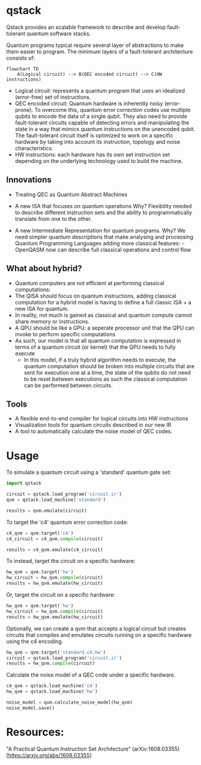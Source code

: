 # qstack

Qstack provides an scalable framework to describe and develop fault-tolerant quantum software stacks.

Quantum programs typical require several layer of abstractions to make them easier to program. The minimum layers of a fault-tolerant architecture consists of:

```mermaid
flowchart TD
    A(Logical circuit) --> B(QEC encoded circuit) --> C(HW  instructions)
```

  * Logical circuit: represents a quantum program that uses an idealized (error-free) set of instructions.
  * QEC encoded circuit: Quantum hardware is inherently noisy (error-prone). To overcome this, quantum error correction codes use multiple qubits to encode the data of a single qubit. They also need to provide fault-tolerant circuits capable of detecting errors and manipulating the state in a way that mimics quantum instructions on the unencoded qubit. The fault-tolerant circuit itself is optimized to work on a specific hardware by taking into account its instruction, topology and noise characteristics.
  * HW instructions: each hardware has its own set instruction set depending on the underlying technology used to build the machine.

## Innovations

* Treating QEC as Quantum Abstract Machines
* A new ISA that focuses on quantum operations
  Why?
    Flexibility needed to describe different instruction sets and the ability to programmatically translate from one to the other.

* A new Intermediate Representation for quantum programs.
  Why?
    We need simpler quantum descriptions that make analysing and processing Quantum Programming Languages adding more classical features:
       - OpenQASM now can describe full classical operations and control flow


## What about hybrid?
 * Quantum computers are not efficient at performing classical computations:
 * The QISA should focus on quantum instructions, adding classical computation for a hybrid model is having to define a full classic ISA + a new ISA for quantum.
 * In reality, not much is gained as classical and quantum compute cannot share memory or instructions.
 * A QPU should be like a GPU: a seperate processor unit that the QPU can invoke to perform specific computations
 * As such, our model is that all quantum computation is expressed in terms of a quantum circuit (or kernel) that the QPU needs to fully execute
    - In this model, if a truly hybrid algorithm needs to execute, the quantum computation should be broken into multiple circuits that are sent for execution one at a time, the state of the qubits do not need to be reset between executions as such the classical computation can be performed between circuits.


## Tools

* A flexible end-to-end compiler for logical circuits into HW instructions
* Visualization tools for quantum circuits described in our new IR
* A tool to automatically calculate the noise model of QEC codes.


# Usage

To simulate a quantum circuit using a 'standard' quantum gate set:

```python
import qstack

circuit = qstack.load_program('circuit.ir')
qvm = qstack.load_machine('standard')

results = qvm.emulate(circuit)
```

To target the 'c4' quantum error correction code:
```python
c4_qvm = qvm.target('c4')
c4_circuit = c4_qvm.compile(circuit)

results = c4_qvm.emulate(c4_circuit)
```

To instead, target the circuit on a specific hardware:
```python
hw_qvm = qvm.target('hw')
hw_circuit = hw_qvm.compile(circuit)
results = hw_qvm.emulate(hw_circuit)
```


Or, target the circuit on a specific hardware:
```python
hw_qvm = qvm.target('hw')
hw_circuit = hw_qvm.compile(circuit)
results = hw_qvm.emulate(hw_circuit)
```


Optionally, we can create a qvm that accepts a logical circuit
but creates circuits that compiles and emulates circuits running on a
specific hardware using the c4 encoding.
```python
hw_qvm = qvm.target('standard.c4.hw')
circuit = qstack.load_program('circuit.ir')
results = hw_qvm.compile(circuit)
```


Calculate the noise model of a QEC code under a specific hardware.
```python
c4_qvm = qstack.load_machine('c4')
hw_qvm = qstack.load_machine('hw')

noise_model = qvm.calculate_noise_model(hw_qvm)
noise_model.save()
```





# Resources:

"A Practical Quantum Instruction Set Architecture" (arXiv:1608.03355)[https://arxiv.org/abs/1608.03355]



